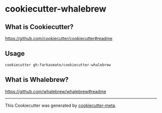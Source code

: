 # cookiecutter-whalebrew

## What is Cookiecutter?

https://github.com/cookiecutter/cookiecutter#readme

## Usage

```shell
cookiecutter gh:farkasmate/cookiecutter-whalebrew
```

## What is Whalebrew?

https://github.com/whalebrew/whalebrew#readme

---

This Cookiecutter was generated by [cookiecutter-meta](https://github.com/farkasmate/cookiecutter-meta).
